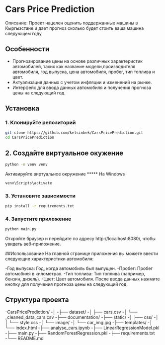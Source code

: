 # Cars Price Prediction

Описание: Проект нацелен оценить поддержанные машины в Кыргызстане и дает прогноз сколько будет стоить ваша машина следующем году

## Особенности

- Прогнозирование цены на основе различных характеристик автомобилей, таких как название модели,производителя автомобиля, год выпуска, цена автомобиля, пробег, тип топлива и цвет.
- Актуализация данных с учетом инфляции и изменений на рынке.
- Интерфейс для ввода данных автомобиля и получения прогноза цены на следующий год.

## Установка

### 1. Клонируйте репозиторий

```bash
git clone https://github.com/kelsinbek/CarsPricePrediction.git
cd CarsPricePrediction
```

## 2. Создайте виртуальное окужение
```bash
python -n venv venv
```
  Активируйте виртуальное окружение
  ***** На Windows
   ```bash
   venv\Scripts\activate
   ```

### 3. Установите зависимости
```bash
pip install -r requirements.txt
```

### 4. Запустите приложение
```bash
python main.py
```
Откройте браузер и перейдите по адресу http://localhost:8080/, чтобы увидеть веб-приложение.

##Использование
На главной странице приложения вы можете ввести следующие характеристики автомобиля:

-Год выпуска: Год, когда автомобиль был выпущен.
-Пробег: Пробег автомобиля в километрах.
-Тип топлива: Тип топлива (например, бензин, дизель).
-Цвет: Цвет автомобиля.
После ввода данных нажмите кнопку для получения прогноза цены на следующий год.

## Структура проекта
-CarsPricePrediction/
-│
-├── dataset/
-│   ├── cars.csv
-│   └── _cleaned_data_cars.csv
-├── documentation/
-├── static/
-│   ├── css/
-│   │   └── style.css
-│   └── image/
-│       └── car_img.jpg
-├── templates/
-│   └── index.html
-├── analyse_cars.ipynb
-├── LinearRegressionModel.pkl
-├── main.py
-├── RandomForestRegression.pkl
-├── requirements.txt
-└── README.md
           


